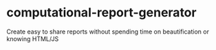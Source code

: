 # computational-report-generator
Create easy to share reports without spending time on beautification or knowing HTML/JS
